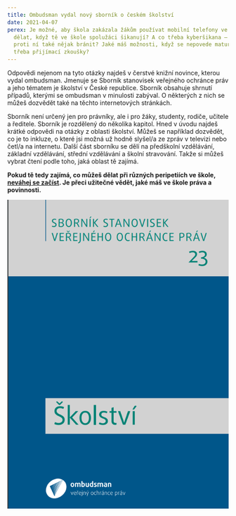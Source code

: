 ```yaml
---
title: Ombudsman vydal nový sborník o českém školství
date: 2021-04-07
perex: Je možné, aby škola zakázala žákům používat mobilní telefony ve škole? Co
  dělat, když tě ve škole spolužáci šikanují? A co třeba kyberšikana – dá se
  proti ní také nějak bránit? Jaké máš možnosti, když se nepovede maturita nebo
  třeba přijímací zkoušky?
---
```

Odpovědi nejenom na tyto otázky najdeš v čerstvé knižní novince, kterou vydal ombudsman. Jmenuje se Sborník stanovisek veřejného ochránce práv a jeho tématem je školství v České republice. Sborník obsahuje shrnutí případů, kterými se ombudsman v minulosti zabýval. O některých z nich se můžeš dozvědět také na těchto internetových stránkách.

Sborník není určený jen pro právníky, ale i pro žáky, studenty, rodiče, učitele a ředitele. Sborník je rozdělený do několika kapitol. Hned v úvodu najdeš krátké odpovědi na otázky z oblasti školství. Můžeš se například dozvědět, co je to inkluze, o které jsi možná už hodně slyšel/a ze zpráv v televizi nebo četl/a na internetu. Další část sborníku se dělí na předškolní vzdělávání, základní vzdělávání, střední vzdělávání a školní stravování. Takže si můžeš vybrat čtení podle toho, jaká oblast tě zajímá.

**Pokud tě tedy zajímá, co můžeš dělat při různých peripetiích ve škole, [neváhej se začíst](https://www.ochrance.cz/vystupy/publikace/stanoviska/Sbornik_Skolstvi.pdf). Je přeci užitečné vědět, jaké máš ve škole práva a povinnosti.** 

![Sborník Školství](skolstvi_sbornik.png "Titulní strana sborníku Školství")